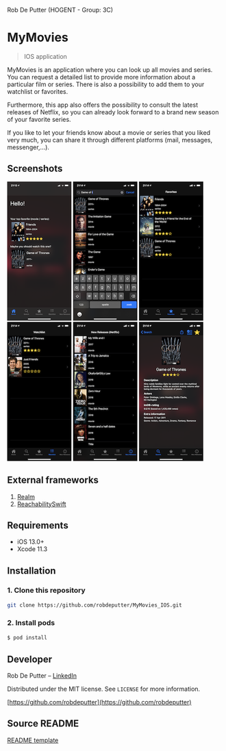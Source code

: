 Rob De Putter (HOGENT - Group: 3C)

# MyMovies
> IOS application


MyMovies is an application where you can look up all movies and series. You can request a detailed list to provide more information about a particular film or series.  There is also a possibility to add them to your watchlist or favorites. 

Furthermore, this app also offers the possibility to consult the latest releases of Netflix, so you can already look forward to a brand new season of your favorite series.

If you like to let your friends know about a movie or series that you liked very much, you can share it through different platforms (mail, messages, messenger,...).

## Screenshots
![Screenshot](./Screenshots/homescreen.PNG) ![Screenshot](./Screenshots/Searchscreen.PNG) ![Screenshot](./Screenshots/favoritesscreen.PNG) 
![Screenshot](./Screenshots/watchlistscreen.PNG) ![Screenshot](./Screenshots/newReleasessreen.PNG) ![Screenshot](./Screenshots/detailscreen.PNG) 

## External frameworks
1. [Realm](https://realm.io) 
2. [ReachabilitySwift](https://github.com/ashleymills/Reachability.swift)
## Requirements

- iOS 13.0+
- Xcode 11.3

## Installation
### 1. Clone this repository
```bash
git clone https://github.com/robdeputter/MyMovies_IOS.git
```

### 2. Install pods
```bash
$ pod install
```
## Developer

Rob De Putter – [LinkedIn](https://www.linkedin.com/feed/)

Distributed under the MIT license. See ``LICENSE`` for more information.

[https://github.com/robdeputter](https://github.com/robdeputter)

[swift-image]:https://img.shields.io/badge/swift-5.0-orange.svg
[swift-url]: https://swift.org/
[license-image]: https://img.shields.io/badge/License-MIT-blue.svg
[license-url]: LICENSE
[travis-image]: https://img.shields.io/travis/dbader/node-datadog-metrics/master.svg?style=flat-square
[travis-url]: https://travis-ci.org/dbader/node-datadog-metrics
[codebeat-image]: https://codebeat.co/badges/c19b47ea-2f9d-45df-8458-b2d952fe9dad
[codebeat-url]: https://codebeat.co/projects/github-com-vsouza-awesomeios-com.
## Source README
[README template](https://github.com/awesome-labs/iOS-readme-template/blob/master/README.md)

